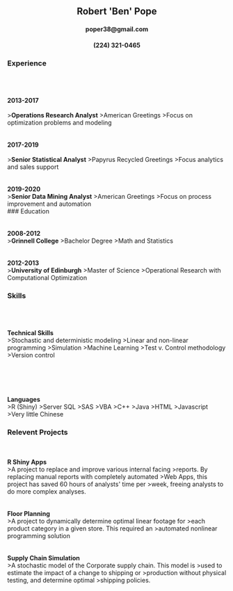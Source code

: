

<h2 align='center'> Robert 'Ben' Pope </h2>
<h4 align='center'> poper38@gmail.com </h4>
<h4 align='center'> &#40;224&#41; 321-0465 </h4>

### Experience
<div class = "col-md-2">
<br><br><br>
<b>2013-2017</b>  

</div>  
<br>
<div class = "col-md-10">
><b>Operations Research Analyst</b>  
>American Greetings  
>Focus on optimization problems and modeling  

</div>

<div class = "col-md-2">
<br><br>
<b>2017-2019</b>  

</div>  
<br>

<div class = "col-md-10">
><b>Senior Statistical Analyst</b>  
>Papyrus Recycled Greetings  
>Focus analytics and sales support

</div>
<div class = "col-md-2">
<br><br>
<b>2019-2020</b>  

</div>

<div class = "col-md-10">
><b>Senior Data Mining Analyst</b>   
>American Greetings  
>Focus on process improvement and automation

</div>
### Education
<div class = "col-md-2">
<br><br>
<b>2008-2012</b>  

</div>

<div class = "col-md-10">
><b>Grinnell College</b>  
>Bachelor Degree  
>Math and Statistics  

</div>
<div class = "col-md-2">
<br><br>
<b>2012-2013</b>  

</div>

<div class = "col-md-10">  
><b>University of Edinburgh</b>  
>Master of Science  
>Operational Research with Computational Optimization  

</div>

### Skills

<div class = "col-md-2">
<br><br><br>
<b>Technical Skills</b>  

</div>

<div class = "col-md-10">  
>Stochastic and deterministic modeling  
>Linear and non-linear programming  
>Simulation  
>Machine Learning  
>Test v. Control methodology  
>Version control

</div>

<div class = "col-md-2">
<br><br><br><br><br>
<b>Languages</b>  

</div>

<div class = "col-md-10">  
>R (Shiny)  
>Server SQL  
>SAS  
>VBA  
>C++  
>Java  
>HTML  
>Javascript  
>Very little Chinese

</div>



### Relevent Projects

<div class = "col-md-2">
<br><br>
<b>R Shiny Apps</b>  

</div>

<div class = "col-md-10">  
>A project to replace and improve various internal facing  
>reports. By replacing manual reports with completely automated  
>Web Apps, this project has saved 60 hours of analysts' time per  
>week, freeing analysts to do more complex analyses.

</div>

<div class = "col-md-2">
<br><br>
<b>Floor Planning</b>  

</div>

<div class = "col-md-10">  
>A project to dynamically determine optimal linear footage for  
>each product category in a given store. This required an  
>automated nonlinear programming solution

</div>

<div class = "col-md-2">
<br><br>
<b>Supply Chain Simulation</b>  

</div>

<div class = "col-md-10">  
>A stochastic model of the Corporate supply chain. This model is  
>used to estimate the impact of a change to shipping or  
>production without physical testing, and determine optimal  
>shipping policies.

</div>
